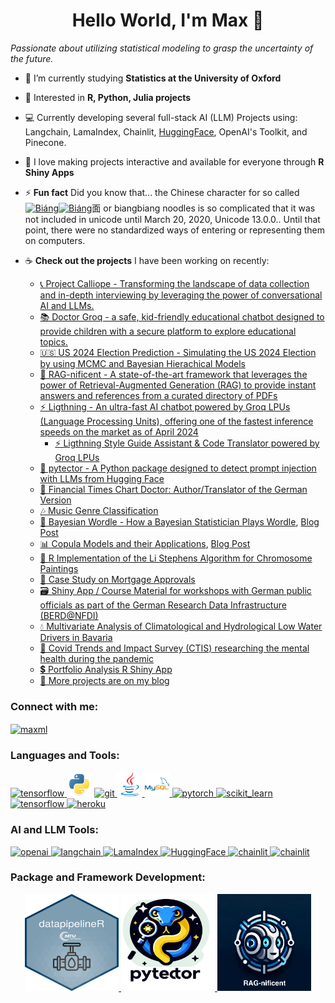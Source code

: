 <h1 align="center">Hello World, I'm Max 👋</h1>

*Passionate about utilizing statistical modeling to grasp the uncertainty of the future.*

- 🔭 I’m currently studying **Statistics at the University of Oxford**

- 🌱 Interested in **R, Python, Julia projects**
- 💻 Currently developing several full-stack AI (LLM) Projects using: Langchain, LamaIndex, Chainlit, [HuggingFace](https://huggingface.co/MaxMLang), OpenAI's Toolkit, and Pinecone.
- 💜 I love making projects interactive and available for everyone through **R Shiny Apps** 

- ⚡ **Fun fact** 
Did you know that... the Chinese character for so called <a title="via Wikimedia Commons" href="https://commons.wikimedia.org/wiki/File:Bi%C3%A1ng.svg"><img width="15" alt="Biáng" src="https://upload.wikimedia.org/wikipedia/commons/thumb/4/41/Bi%C3%A1ng.svg/512px-Bi%C3%A1ng.svg.png"></a><a title="via Wikimedia Commons" href="https://commons.wikimedia.org/wiki/File:Bi%C3%A1ng.svg"><img width="15" alt="Biáng" src="https://upload.wikimedia.org/wikipedia/commons/thumb/4/41/Bi%C3%A1ng.svg/512px-Bi%C3%A1ng.svg.png"></a>面 or biangbiang noodles is so complicated that it was not included in unicode until March 20, 2020, Unicode 13.0.0.. Until that point, there were no standardized ways of entering or representing them on computers.
- ☕ **Check out the projects** I have been working on recently:
   - [📞 Project Calliope - Transforming the landscape of data collection and in-depth interviewing by leveraging the power of conversational AI and LLMs.](https://linktr.ee/project_calliope)
   - [📚 Doctor Groq - a safe, kid-friendly educational chatbot designed to provide children with a secure platform to explore educational topics.](https://github.com/MaxMLang/doctor-groq)
   - [🇺🇸 US 2024 Election Prediction -  Simulating the US 2024 Election by using MCMC and Bayesian Hierachical Models](https://github.com/MaxMLang/us-election2024)
   - [📖 RAG-nificent -  A state-of-the-art framework that leverages the power of Retrieval-Augmented Generation (RAG) to provide instant answers and references from a curated directory of PDFs](https://github.com/MaxMLang/RAG-nificent)
   - [⚡ Ligthning - An ultra-fast AI chatbot powered by Groq LPUs (Language Processing Units), offering one of the fastest inference speeds on the market as of April 2024](https://github.com/MaxMLang/lightningfast-ai-chat )
      - [⚡ Ligthning Style Guide Assistant & Code Translator powered by Groq LPUs](https://github.com/MaxMLang/lightningAI-styleguide-assistant)
   - [🔐 pytector - A Python package designed to detect prompt injection with LLMs from Hugging Face](https://github.com/MaxMLang/pytector/)
   - [📰 Financial Times Chart Doctor: Author/Translator of the German Version](https://github.com/Financial-Times/chart-doctor)
   - [🎶 Music Genre Classification](https://github.com/tobias-schnabel/sml-practical)
   - [💬 Bayesian Wordle - How a Bayesian Statistician Plays Wordle](https://github.com/MaxMLang/bayesian-wordle), [Blog Post](https://maxstatdocumentation.netlify.app/post/2024/02/12/how-a-bayesian-statistician-plays-wordle/)
   - [📊 Copula Models and their Applications](https://maxmlang.shinyapps.io/copula-playground/), [Blog Post](https://maxstatdocumentation.netlify.app/post/2024/02/08/copula-playground/)
   - [🧬 R Implementation of the Li Stephens Algorithm for Chromosome Paintings](https://github.com/MaxMLang/li-stephens-algo)
   - [🏡 Case Study on Mortgage Approvals](https://github.com/MaxMLang/us-mortgage-approvals)
   - [🗃️ Shiny App / Course Material for workshops with German public officials as part of the German Research Data Infrastructure (BERD@NFDI) ](https://github.com/MaxMLang/shiny-chart-doc)
   - [💧 Multivariate Analysis of Climatological and Hydrological Low Water Drivers in Bavaria](https://github.com/StatPrak-Droughts)
   - [🦠 Covid Trends and Impact Survey (CTIS) researching the mental health during the pandemic](https://github.com/christian-hobelsberger/CTIS-Seminar)
   - [💲 Portfolio Analysis R Shiny App](https://github.com/MaxMLang/portfolio_analysis)
   - [📝 More projects are on my blog](https://maxstatdocumentation.netlify.app)

<h3 align="left">Connect with me:</h3>
<p align="left">
<a href="https://www.linkedin.com/in/maxmlang/" target="https://www.linkedin.com/in/maxmlang/"><img align="center" src="https://raw.githubusercontent.com/rahuldkjain/github-profile-readme-generator/master/src/images/icons/Social/linked-in-alt.svg" alt="maxml" height="30" width="40" /></a>
</p>
<h3 align="left">Languages and Tools:</h3>
<p align="left"> <a href="https://www.r-project.org" target="_blank" rel="noreferrer"> <img src="https://www.vectorlogo.zone/logos/r-project/r-project-official.svg" alt="tensorflow" width="40" height="40"/> </a> 
<a href="https://www.python.org" target="_blank" rel="noreferrer"> <img src="https://raw.githubusercontent.com/devicons/devicon/master/icons/python/python-original.svg" alt="python" width="40" height="40"/></a>
<a href="https://git-scm.com/" target="_blank" rel="noreferrer"> <img src="https://www.vectorlogo.zone/logos/git-scm/git-scm-icon.svg" alt="git" width="40" height="40"/> </a> 
<a href="https://www.java.com" target="_blank" rel="noreferrer"> <img src="https://raw.githubusercontent.com/devicons/devicon/master/icons/java/java-original.svg" alt="java" width="40" height="40"/> </a> 
<a href="https://www.mysql.com/" target="_blank" rel="noreferrer"> <img src="https://raw.githubusercontent.com/devicons/devicon/master/icons/mysql/mysql-original-wordmark.svg" alt="mysql" width="40" height="40"/> </a> 
<a href="https://pytorch.org/" target="_blank" rel="noreferrer"> <img src="https://www.vectorlogo.zone/logos/pytorch/pytorch-icon.svg" alt="pytorch" width="40" height="40"/> </a> 
<a href="https://scikit-learn.org/" target="_blank" rel="noreferrer"> <img src="https://upload.wikimedia.org/wikipedia/commons/0/05/Scikit_learn_logo_small.svg" alt="scikit_learn" width="40" height="40"/> </a> 
<a href="https://www.tensorflow.org" target="_blank" rel="noreferrer"> <img src="https://www.vectorlogo.zone/logos/tensorflow/tensorflow-icon.svg" alt="tensorflow" width="40" height="40"/> </a>
<a href="https://heroku.com" target="_blank" rel="noreferrer"> <img src="https://www.vectorlogo.zone/logos/heroku/heroku-icon.svg" alt="heroku" width="40" height="40"/> </a>  </p>
<h3 align="left">AI and LLM Tools:</h3>
<a href="https://openai.com" target="_blank" rel="noreferrer"> <img src="https://raw.githubusercontent.com/gilbarbara/logos/main/logos/openai-icon.svg" alt="openai" width="40" height="40"/> </a>  
<a href="https://www.langchain.com/" target="_blank" rel="noreferrer"> <img src="https://avatars.githubusercontent.com/u/126733545?s=280&v=4" alt="langchain" width="40" height="40"/> </a>  
<a href="https://www.llamaindex.ai/" target="_blank" rel="noreferrer"> <img src="https://aeiljuispo.cloudimg.io/v7/https://cdn-uploads.hf.baby/production/uploads/6424f01ea4f3051f54dbbd85/oqVQ04b5KiGt5WOWJmYt8.png?w=200&h=200&f=face" alt="LamaIndex" width="40" height="40"/> </a>  
<a href="https://huggingface.co/" target="_blank" rel="noreferrer"> <img src="https://huggingface.co/front/assets/huggingface_logo-noborder.svg" alt="HuggingFace" width="40" height="40"/> </a>  
<a href="https://chainlit.io" target="_blank" rel="noreferrer"> <img src="https://avatars.githubusercontent.com/u/128686189?s=200&v=4" alt="chainlit" width="40" height="40"/> </a>  
<a href="https://pinecone.io" target="_blank" rel="noreferrer"> <img src="https://avatars.githubusercontent.com/u/54333248?s=200&v=4" alt="chainlit" width="40" height="40"/> </a>  
</p>

<h3 align="left">Package and Framework Development:</h3>
<p align="center">
    <a href="https://aeroreport.de/en/innovation/new-data-management-system-for-engine-test-data" target="_blank" rel="noreferrer"> <img src='https://github.com/MaxMLang/maxmlang/blob/main/hex_dp_MTU.png' href="https://aeroreport.de/en/innovation/new-data-management-system-for-engine-test-data" alt='datapipeliner-logo' width="150" height="155" />
    <a href="https://github.com/MaxMLang/pytector" target="_blank" rel="noreferrer"> <img src='https://github.com/MaxMLang/assets/blob/main/pytector-logo.png?raw=true'  alt='pytector-logo' width="150" height="155" />
   <a href="https://github.com/MaxMLang/RAG-nificent" target="_blank" rel="noreferrer"> <img src='https://github.com/MaxMLang/RAG-nificent/blob/master/assets/logo.png' href="https://github.com/MaxMLang/RAG-nificent" alt='RAG-nificient' width="150" height="155" />

</p>
